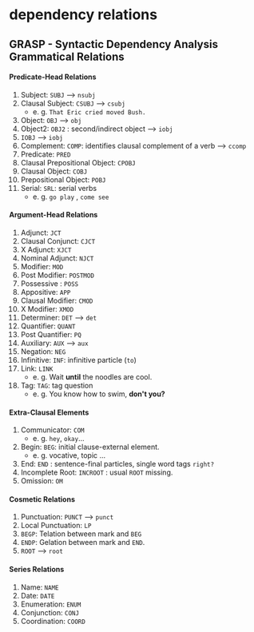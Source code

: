# dependency relations

## GRASP - Syntactic Dependency Analysis Grammatical Relations 

#### **Predicate-Head Relations**

1. Subject: `SUBJ` --> `nsubj`
2. Clausal Subject: `CSUBJ` --> `csubj`
    - e. g. `That Eric cried moved Bush.` 
3. Object: `OBJ` --> `obj`
4. Object2: `OBJ2` : second/indirect object --> `iobj`
5. `IOBJ`  --> `iobj`
6. Complement: `COMP`: identifies clausal complement of a verb  --> `ccomp`
7. Predicate: `PRED`
8. Clausal Prepositional Object: `CPOBJ`
9. Clausal Object: `COBJ`
10. Prepositional Object: `POBJ`
11. Serial: `SRL`: serial verbs
    - e. g. `go play` , `come see`

#### **Argument-Head Relations**

1. Adjunct: `JCT`
2. Clausal Conjunct: `CJCT`
3. X Adjunct: `XJCT`
4. Nominal Adjunct: `NJCT`
5. Modifier: `MOD`
6. Post Modifier: `POSTMOD`
7. Possessive : `POSS`
8. Appositive: `APP`
9. Clausal Modifier: `CMOD`
10. X Modifier: `XMOD`
11. Determiner: `DET` --> `det`
12. Quantifier: `QUANT` 
13. Post Quantifier: `PQ`
14. Auxiliary: `AUX` --> `aux`
15. Negation: `NEG`
16. Infinitive: `INF`: infinitive particle (`to`)
17. Link: `LINK`
    - e. g. Wait **until** the noodles are cool.
18. Tag: `TAG`: tag question
    - e. g. You know how to swim, **don't you?**

#### **Extra-Clausal Elements**
1. Communicator: `COM` 
    - e. g. `hey`, `okay`...
2. Begin: `BEG`: initial clause-external element.
    - e. g. vocative, topic ...
3. End: `END` : sentence-final particles, single word tags `right?`
4. Incomplete Root: `INCROOT` : usual `ROOT` missing.
5. Omission: `OM`

#### **Cosmetic Relations**
1. Punctuation: `PUNCT` --> `punct`
2. Local Punctuation: `LP`
3. `BEGP`: Telation between  mark and `BEG`
4. `ENDP`: Gelation between mark and `END`.
5. `ROOT` --> `root`
    
#### **Series Relations**
1. Name: `NAME`
2. Date: `DATE`
3. Enumeration: `ENUM`
4. Conjunction: `CONJ`
5. Coordination: `COORD`
